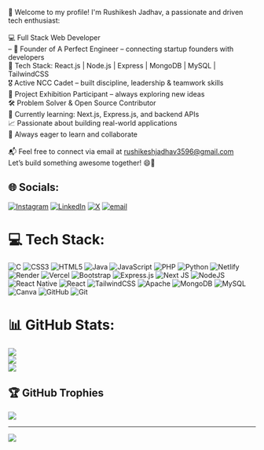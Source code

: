 
👋 Welcome to my profile! I'm Rushikesh Jadhav, a passionate and driven tech enthusiast:<br><br>💻 Full Stack Web Developer<br>– 🚀 Founder of A Perfect Engineer – connecting startup founders with developers<br>🧠 Tech Stack: React.js | Node.js | Express | MongoDB | MySQL | TailwindCSS<br>🎖️ Active NCC Cadet – built discipline, leadership & teamwork skills<br>🧪 Project Exhibition Participant – always exploring new ideas<br>🛠️ Problem Solver & Open Source Contributor<br>📱 Currently learning: Next.js, Express.js, and backend APIs<br>📈 Passionate about building real-world applications<br>🌱 Always eager to learn and collaborate<br><br>📬 Feel free to connect via email at rushikeshjadhav3596@gmail.com<br>Let’s build something awesome together! 😄🚀


## 🌐 Socials:
[![Instagram](https://img.shields.io/badge/Instagram-%23E4405F.svg?logo=Instagram&logoColor=white)](https://instagram.com/https://www.instagram.com/thvrishiii7?igsh=MTVkczFzY20wY2xyZA==) [![LinkedIn](https://img.shields.io/badge/LinkedIn-%230077B5.svg?logo=linkedin&logoColor=white)](https://linkedin.com/in/http://www.linkedin.com/in/rushikeshjadhav2004) [![X](https://img.shields.io/badge/X-black.svg?logo=X&logoColor=white)](https://x.com/https://x.com/its_rishii43?t=6lZQWNxVnR6nGB_A_G---g&s=09) [![email](https://img.shields.io/badge/Email-D14836?logo=gmail&logoColor=white)](mailto:rushikeshjadhav3596@gmail.com) 

# 💻 Tech Stack:
![C](https://img.shields.io/badge/c-%2300599C.svg?style=for-the-badge&logo=c&logoColor=white) ![CSS3](https://img.shields.io/badge/css3-%231572B6.svg?style=for-the-badge&logo=css3&logoColor=white) ![HTML5](https://img.shields.io/badge/html5-%23E34F26.svg?style=for-the-badge&logo=html5&logoColor=white) ![Java](https://img.shields.io/badge/java-%23ED8B00.svg?style=for-the-badge&logo=openjdk&logoColor=white) ![JavaScript](https://img.shields.io/badge/javascript-%23323330.svg?style=for-the-badge&logo=javascript&logoColor=%23F7DF1E) ![PHP](https://img.shields.io/badge/php-%23777BB4.svg?style=for-the-badge&logo=php&logoColor=white) ![Python](https://img.shields.io/badge/python-3670A0?style=for-the-badge&logo=python&logoColor=ffdd54) ![Netlify](https://img.shields.io/badge/netlify-%23000000.svg?style=for-the-badge&logo=netlify&logoColor=#00C7B7) ![Render](https://img.shields.io/badge/Render-%46E3B7.svg?style=for-the-badge&logo=render&logoColor=white) ![Vercel](https://img.shields.io/badge/vercel-%23000000.svg?style=for-the-badge&logo=vercel&logoColor=white) ![Bootstrap](https://img.shields.io/badge/bootstrap-%238511FA.svg?style=for-the-badge&logo=bootstrap&logoColor=white) ![Express.js](https://img.shields.io/badge/express.js-%23404d59.svg?style=for-the-badge&logo=express&logoColor=%2361DAFB) ![Next JS](https://img.shields.io/badge/Next-black?style=for-the-badge&logo=next.js&logoColor=white) ![NodeJS](https://img.shields.io/badge/node.js-6DA55F?style=for-the-badge&logo=node.js&logoColor=white) ![React Native](https://img.shields.io/badge/react_native-%2320232a.svg?style=for-the-badge&logo=react&logoColor=%2361DAFB) ![React](https://img.shields.io/badge/react-%2320232a.svg?style=for-the-badge&logo=react&logoColor=%2361DAFB) ![TailwindCSS](https://img.shields.io/badge/tailwindcss-%2338B2AC.svg?style=for-the-badge&logo=tailwind-css&logoColor=white) ![Apache](https://img.shields.io/badge/apache-%23D42029.svg?style=for-the-badge&logo=apache&logoColor=white) ![MongoDB](https://img.shields.io/badge/MongoDB-%234ea94b.svg?style=for-the-badge&logo=mongodb&logoColor=white) ![MySQL](https://img.shields.io/badge/mysql-4479A1.svg?style=for-the-badge&logo=mysql&logoColor=white) ![Canva](https://img.shields.io/badge/Canva-%2300C4CC.svg?style=for-the-badge&logo=Canva&logoColor=white) ![GitHub](https://img.shields.io/badge/github-%23121011.svg?style=for-the-badge&logo=github&logoColor=white) ![Git](https://img.shields.io/badge/git-%23F05033.svg?style=for-the-badge&logo=git&logoColor=white)
# 📊 GitHub Stats:
![](https://github-readme-stats.vercel.app/api?username=RushikeshJadhav2004&theme=neon&hide_border=true&include_all_commits=false&count_private=false)<br/>
![](https://nirzak-streak-stats.vercel.app/?user=RushikeshJadhav2004&theme=neon&hide_border=true)<br/>
![](https://github-readme-stats.vercel.app/api/top-langs/?username=RushikeshJadhav2004&theme=neon&hide_border=true&include_all_commits=false&count_private=false&layout=compact)

## 🏆 GitHub Trophies
![](https://github-profile-trophy.vercel.app/?username=RushikeshJadhav2004&theme=dark&no-frame=false&no-bg=true&margin-w=4)

---
[![](https://visitcount.itsvg.in/api?id=RushikeshJadhav2004&icon=1&color=0)](https://visitcount.itsvg.in)

<!-- Proudly created with GPRM ( https://gprm.itsvg.in ) -->
